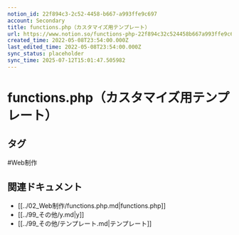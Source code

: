 ```yaml
---
notion_id: 22f894c3-2c52-4458-b667-a993ffe9c697
account: Secondary
title: functions.php（カスタマイズ用テンプレート）
url: https://www.notion.so/functions-php-22f894c32c524458b667a993ffe9c697
created_time: 2022-05-08T23:54:00.000Z
last_edited_time: 2022-05-08T23:54:00.000Z
sync_status: placeholder
sync_time: 2025-07-12T15:01:47.505982
---
```

# functions.php（カスタマイズ用テンプレート）


## タグ

#Web制作 

## 関連ドキュメント

- [[../02_Web制作/functions.php.md|functions.php]]
- [[../99_その他/y.md|y]]
- [[../99_その他/テンプレート.md|テンプレート]]
